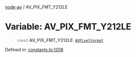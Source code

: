 [node-av](../globals.md) / AV\_PIX\_FMT\_Y212LE

# Variable: AV\_PIX\_FMT\_Y212LE

> `const` **AV\_PIX\_FMT\_Y212LE**: [`AVPixelFormat`](../type-aliases/AVPixelFormat.md)

Defined in: [constants.ts:1208](https://github.com/seydx/av/blob/f8631fc881b394300b1479f511d55cf1c370a87f/src/constants/constants.ts#L1208)
